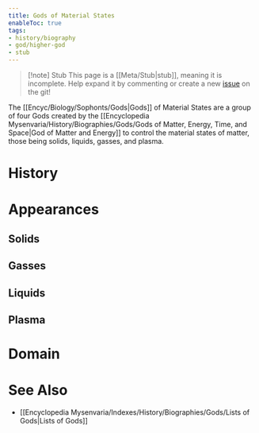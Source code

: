 ```yaml
---
title: Gods of Material States
enableToc: true
tags:
- history/biography
- god/higher-god
- stub
---
```


> [!note] Stub
> This page is a [[Meta/Stub|stub]], meaning it is incomplete. Help expand it by commenting or create a new [issue](https://github.com/RagtimeGal/quartz--encyclopedia-mysenvaria/issues/new/choose) on the git!


The [[Encyc[](Meta/Stubs%20and.md)/Biology/Sophonts/Gods|Gods]] of Material States are a group of four Gods created by the [[Encyclopedia Mysenvaria/History/Biographies/Gods/Gods of Matter, Energy, Time, and Space|God of Matter and Energy]] to control the material states of matter, those being solids, liquids, gasses, and plasma.
# History

# Appearances
## Solids

## Gasses

## Liquids

## Plasma

# Domain

# See Also
- [[Encyclopedia Mysenvaria/Indexes/History/Biographies/Gods/Lists of Gods|Lists of Gods]]